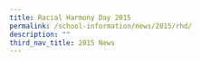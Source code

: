```yaml
---
title: Racial Harmony Day 2015
permalink: /school-information/news/2015/rhd/
description: ""
third_nav_title: 2015 News
---
```

